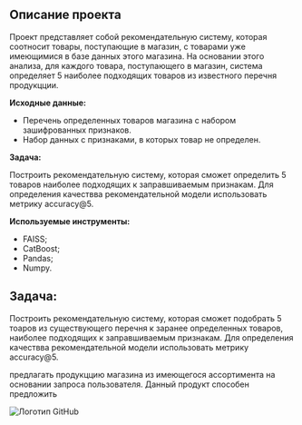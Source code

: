 ## Описание проекта
Проект представляет собой рекомендательную систему, которая соотносит товары, поступающие в магазин, с товарами уже имеющимися в базе данных этого магазина. На основании этого анализа, для каждого товара, поступающего в магазин, система определяет 5 наиболее подходящих товаров из известного перечня продукцции.

**Исходные данные:**
- Перечень определенных товаров магазина с набором зашифрованных признаков.
- Набор данных с признаками, в которых товар не определен.

**Задача:**

Построить рекомендательную систему, которая сможет определить 5 товаров наиболее подходящих к заправшиваемым признакам. Для определения качествва рекомендательной модели использовать метрику accuracy@5.

**Используемые инструменты:**
- FAISS;
- CatBoost;
- Pandas;
- Numpy.

## Задача:
Построить рекомендательную систему, которая сможет подобрать 5 тоаров из существующего перечня к  заранее определенных товаров, наиболее подходящих к заправшиваемым признакам. Для определения качествва рекомендательной модели использовать метрику accuracy@5.

предлагать продукццию магазина из имеющегося ассортимента на основании запроса пользователя. Данный продукт способен предложить 


![Логотип GitHub](https://raw.githubusercontent.com/htoniy/Data-Science_Classic-ML/main/01_Product%20matching/images/Code%20algoritm.png)
